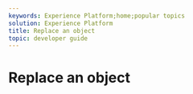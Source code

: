 ```yaml
---
keywords: Experience Platform;home;popular topics
solution: Experience Platform
title: Replace an object
topic: developer guide
---
```


# Replace an object

